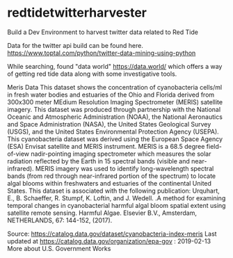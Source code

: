 # redtidetwitterharvester
Build a Dev Environment to harvest twitter data related to Red Tide

Data for the twitter api build can be found here.
https://www.toptal.com/python/twitter-data-mining-using-python

While searching, found "data world" https://data.world/ which offers a way of getting red tide data along with some investigative tools.

Meris Data
This dataset shows the concentration of cyanobacteria cells/ml in fresh water bodies and estuaries of the Ohio and Florida derived from 300x300 meter MEdium Resolution Imaging Spectrometer (MERIS) satellite imagery. This dataset was produced through partnership with the National Oceanic and Atmospheric Administration (NOAA), the National Aeronautics and Space Administration (NASA), the United States Geological Survey (USGS), and the United States Environmental Protection Agency (USEPA). This cyanobacteria dataset was derived using the European Space Agency (ESA) Envisat satellite and MERIS instrument. MERIS is a 68.5 degree field-of-view nadir-pointing imaging spectrometer which measures the solar radiation reflected by the Earth in 15 spectral bands (visible and near-infrared). MERIS imagery was used to identify long-wavelength spectral bands (from red through near-infrared portion of the spectrum) to locate algal blooms within freshwaters and estuaries of the continental United States. This dataset is associated with the following publication: Urquhart, E., B. Schaeffer, R. Stumpf, K. Loftin, and J. Wedell. .A method for examining temporal changes in cyanobacterial harmful algal bloom spatial extent using satellite remote sensing. Harmful Algae. Elsevier B.V., Amsterdam, NETHERLANDS, 67: 144-152, (2017).

Source: https://catalog.data.gov/dataset/cyanobacteria-index-meris
Last updated at https://catalog.data.gov/organization/epa-gov : 2019-02-13
More about U.S. Government Works